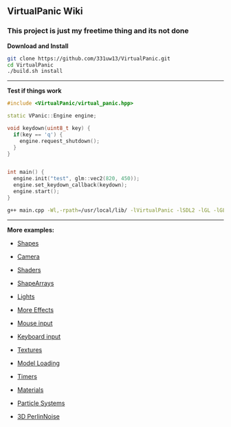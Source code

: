 ## VirtualPanic Wiki

### This project is just my freetime thing and its not done

**Download and Install**
```bash
git clone https://github.com/331uw13/VirtualPanic.git 
cd VirtualPanic
./build.sh install
```
------------------------------------------
**Test if things work**
```c++
#include <VirtualPanic/virtual_panic.hpp>

static VPanic::Engine engine;

void keydown(uint8_t key) {
  if(key == 'q') {
    engine.request_shutdown();
  }
}


int main() {
  engine.init("test", glm::vec2(820, 450));
  engine.set_keydown_callback(keydown);
  engine.start();
}

```
```bash
g++ main.cpp -Wl,-rpath=/usr/local/lib/ -lVirtualPanic -lSDL2 -lGL -lGLEW
```
------------------------------------------

**More examples:**

- [Shapes]()

- [Camera]()

- [Shaders]()

- [ShapeArrays]()

- [Lights]()

- [More Effects]()

- [Mouse input]()

- [Keyboard input]()

- [Textures]()

- [Model Loading]()

- [Timers]()

- [Materials]()

- [Particle Systems]()

- [3D PerlinNoise]()

